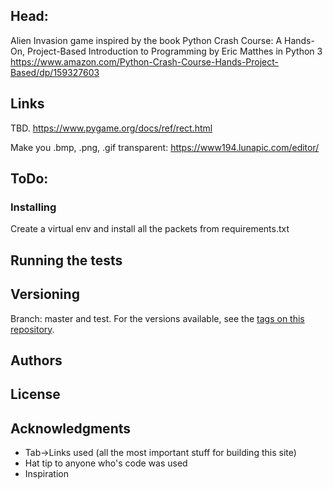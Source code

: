 ## Head:
Alien Invasion game inspired by the book Python Crash Course: A Hands-On, Project-Based Introduction to Programming by Eric Matthes in Python 3
https://www.amazon.com/Python-Crash-Course-Hands-Project-Based/dp/159327603

## Links
TBD.
https://www.pygame.org/docs/ref/rect.html

Make you .bmp, .png, .gif transparent:
https://www194.lunapic.com/editor/


## ToDo:


### Installing

Create a virtual env and install all the packets from requirements.txt

## Running the tests


## Versioning
Branch: master and test.
For the versions available, see the [tags on this repository](https://github.com/spawnmarvel/TSK_testit.tech). 

## Authors


## License


## Acknowledgments

* Tab->Links used (all the most important stuff for building this site)
* Hat tip to anyone who's code was used
* Inspiration








